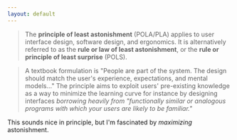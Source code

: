 ```yaml
---
layout: default
---
```


> The **principle of least astonishment** (POLA/PLA) applies to user interface design, software design, and ergonomics. It is alternatively referred to as the **rule or law of least astonishment**, or the **rule or principle of least surprise** (POLS).

> A textbook formulation is "People are part of the system. The design should match the user's experience, expectations, and mental models..."  The principle aims to exploit users' pre-existing knowledge as a way to minimize the learning curve for instance by designing interfaces *borrowing heavily from "functionally similar or analogous programs with which your users are likely to be familiar."*

This sounds nice in principle, but I'm fascinated by *maximizing* astonishment.